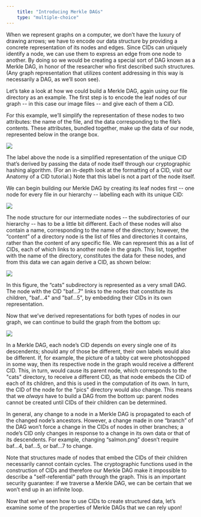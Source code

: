 ```yaml
---
    title: "Introducing Merkle DAGs"
    type: "multiple-choice"
---
```


When we represent graphs on a computer, we don’t have the luxury
of drawing arrows; we have to encode our data structure by
providing a concrete representation of its nodes and edges. Since
CIDs can uniquely identify a node, we can use them to express an
edge from one node to another. By doing so we would be creating a
special sort of DAG known as a Merkle DAG, in honor of the
researcher who first described such structures. (Any graph
representation that utilizes content addressing in this way is
necessarily a DAG, as we’ll soon see).

Let’s take a look at how we could build a Merkle DAG, again using
our file directory as an example. The first step is to encode the
leaf nodes of our graph -- in this case our image files --  and
give each of them a CID.

For this example, we’ll simplify the representation of these
nodes to two attributes: the name of the file, and the data
corresponding to the file’s contents. These attributes, bundled
together, make up the data of our node, represented below in the
orange box.

![](/tutorial-assets/TOOO8L04-leaf-node.png)

The label above the node is a simplified representation of the
unique CID that’s derived by passing the data of node itself
through our cryptographic hashing algorithm. (For an in-depth
look at the formatting of a CID, visit our Anatomy of a CID
tutorial.) Note that this label is not a part of the node itself.

We can begin building our Merkle DAG by creating its leaf nodes
first -- one node for every file in our hierarchy -- labelling
each with its unique CID:

![](/tutorial-assets/TOOO8L04-leaf-nodes.png)

The node structure for our intermediate nodes  -- the
subdirectories of our hierarchy -- has to be a little bit
different. Each of these nodes will also contain a name,
corresponding to the name of the directory; however, the
“content” of a directory node is the list of files and
directories it contains, rather than the content of any specific
file. We can represent this as a list of CIDs, each of which
links to another node in the graph. This list, together with the
name of the directory, constitutes the data for these nodes, and
from this data we can again derive a CID, as shown below:

![](/tutorial-assets/TOOO8L04-partial-dag.png)

In this figure, the “cats” subdirectory is represented as a very
small DAG. The node with the CID "baf...7" links to the nodes
that constitute its children, "baf...4" and "baf...5", by
embedding their CIDs in its own representation.

Now that we’ve derived representations for both types of nodes in
our graph, we can continue to build the graph from the bottom up:

![](/tutorial-assets/TOOO8L04-complete-dag.png)

In a Merkle DAG, each node’s CID depends on every single one of
its descendents; should any of those be different, their own
labels would also be different. If, for example, the picture of a
tabby cat were photoshopped in some way, then its respective node
in the graph would receive a different CID. This, in turn, would
cause its parent node, which corresponds to the "cats" directory,
to receive a different CID, as that node embeds the CID of each
of its children, and this is used in the computation of its own.
In turn, the CID of the node for the "pics" directory would also
change. This means that we *always* have to build a DAG from the
bottom up: parent nodes cannot be created until CIDs of their
children can be determined.

In general, any change to a node in a Merkle DAG is propagated to
each of the changed node’s ancestors. However, a change made in
one “branch” of the DAG won’t force a change in the CIDs of nodes
in other branches; a node’s CID only changes in response to a
change in its own data or that of its descendents. For example,
changing “salmon.png” doesn’t require baf...4, baf...5, or
baf...7 to change.

Note that structures made of nodes that embed the CIDs of their
children necessarily cannot contain cycles. The cryptographic
functions used in the construction of CIDs and therefore our
Merkle DAG make it impossible to describe a "self-referential"
path through the graph. This is an important security guarantee:
if we traverse a Merkle DAG, we can be certain that we won’t end
up in an infinite loop.

Now that we’ve seen how to use CIDs to create structured data,
let’s examine some of the properties of Merkle DAGs that we can
rely upon!
